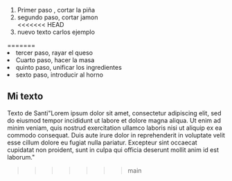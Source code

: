 <ol>
  <li> Primer paso , cortar la piña</li>
  <li>segundo paso, cortar jamon</li>
<<<<<<< HEAD
  <li> nuevo texto carlos ejemplo</li> 
  
</ol>
=======
  <li>tercer  paso, rayar el queso</li>
  <li>Cuarto paso, hacer la masa</li>
  <li>quinto paso, unificar los ingredientes </li>
  <li>sexto paso, introducir al horno</li>
</ol>

<h2>Mi texto</h2>
<p>Texto de Santi"Lorem ipsum dolor sit amet, consectetur adipiscing elit, sed do eiusmod tempor incididunt ut labore et dolore magna aliqua. Ut enim ad minim veniam, quis nostrud exercitation ullamco laboris nisi ut aliquip ex ea commodo consequat. Duis aute irure dolor in reprehenderit in voluptate velit esse cillum dolore eu fugiat nulla pariatur. Excepteur sint occaecat cupidatat non proident, sunt in culpa qui officia deserunt mollit anim id est laborum."</p>

>>>>>>> main
